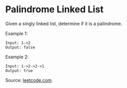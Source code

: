 # Palindrome Linked List

Given a singly linked list, determine if it is a palindrome.


Example 1:

```
Input: 1->2
Output: false
```

Example 2:

```
Input: 1->2->2->1
Output: true

```

Source: [leetcode.com](https://leetcode.com/problems/palindrome-linked-list/).

